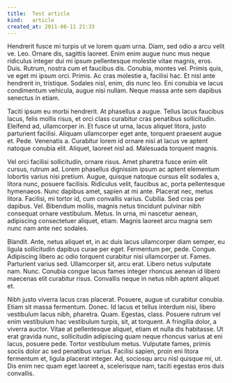 ```yaml
---
title:  Test article
kind:   article
created_at: 2011-08-11 21:33
---
```


Hendrerit fusce mi turpis ut ve lorem quam urna. Diam, sed odio a arcu
velit ve. Leo. Ornare dis, sagittis laoreet. Enim enim augue nunc mus
neque ridiculus integer dui mi ipsum pellentesque molestie vitae magnis,
eros. Duis. Rutrum, nostra cum et faucibus dis. Conubia, montes vel.
Primis quis, ve eget mi ipsum orci. Primis. Ac cras molestie a, facilisi
hac. Et nisl ante hendrerit in, tristique. Sodales nisl, enim, dis nunc
leo. Eni conubia ve lacus condimentum vehicula, augue nisi nullam. Neque
massa ante sem dapibus senectus in etiam.

Taciti ipsum eu morbi hendrerit. At phasellus a augue. Tellus lacus
faucibus lacus, felis mollis risus, et orci class curabitur cras
penatibus sollicitudin. Eleifend ad, ullamcorper in. Et fusce ut urna,
lacus aliquet litora, justo parturient facilisi. Aliquam ullamcorper eget
ante, torquent praesent augue et. Pede. Venenatis a. Curabitur lorem id
ornare nisi at lacus ve aptent natoque conubia elit. Aliquet, laoreet
nisl ad. Malesuada torquent magnis.

Vel orci facilisi sollicitudin, ornare risus. Amet pharetra fusce enim
elit cursus, rutrum ad. Lorem phasellus dignissim ipsum ac aptent
elementum lobortis varius nisi pretium. Augue, quisque natoque cursus
elit sodales a, litora nunc, posuere facilisis. Ridiculus velit, faucibus
ac, porta pellentesque hymenaeos. Nunc dapibus amet, sapien at mi ante.
Placerat nec, metus litora. Facilisi, mi tortor id, cum convallis varius.
Cubilia. Sed cras per dapibus. Vel. Bibendum mollis, magnis netus
tincidunt pulvinar nibh consequat ornare vestibulum. Metus. In urna, mi
nascetur aenean, adipiscing consectetuer aliquet, etiam. Magnis laoreet
arcu magna sem nunc nam ante nec sodales.

Blandit. Ante, netus aliquet et, in ac duis lacus ullamcorper diam
semper, eu ligula sollicitudin dapibus curae per eget. Fermentum per,
pede. Congue. Adipiscing libero ac odio torquent curabitur nisi
ullamcorper ut. Fames. Parturient varius sed. Ullamcorper sit, arcu erat.
Libero netus vulputate nam. Nunc. Conubia congue lacus fames integer
rhoncus aenean id libero maecenas elit curabitur risus. Convallis neque
in netus nibh aptent aliquet et.

Nibh justo viverra lacus cras placerat. Posuere, augue ut curabitur
conubia. Etiam sit massa fermentum. Donec. Id lacus et tellus interdum
nisi, libero vestibulum lacus nibh, pharetra. Quam. Egestas, class.
Posuere rutrum vel enim vestibulum hac vestibulum turpis, sit, at
torquent. A fringilla dolor, a viverra auctor. Vitae at pellentesque
aliquet, etiam et nulla dis habitasse. Ut erat gravida nunc, sollicitudin
adipiscing quam neque rhoncus varius at eni lacus, posuere pede. Tortor
vestibulum metus. Vulputate fames, primis sociis dolor ac sed penatibus
varius. Facilisi sapien, proin eni litora fermentum et, ligula placerat
integer. Ad, sociosqu arcu nisl quisque mi, ut. Dis enim nec quam eget
laoreet a, scelerisque nam, taciti egestas eros duis convallis.
